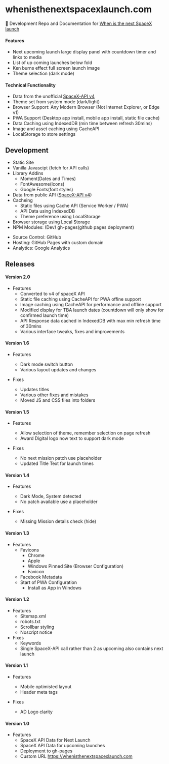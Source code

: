 # whenisthenextspacexlaunch.com

:rocket: Development Repo and Documentation for <a href="https://whenisthenextspacexlaunch.com" target="_blank" alt="spacex launch">When is the next SpaceX launch</a>

#### Features

- Next upcoming launch large display panel with countdown timer and links to media
- List of up coming launches below fold
- Ken burns effect full screen launch image
- Theme selection (dark mode)

#### Technical Functionality

- Data from the unofficial [SpaceX-API v4](https://github.com/r-spacex/SpaceX-API)
- Theme set from system mode (dark/light)
- Browser Support: Any Modern Browser (Not Internet Explorer, or Edge v1)
- PWA Support (Desktop app install, mobile app install, static file cache)
- Data Caching using IndexedDB (min time between refresh 30mins)
- Image and asset caching using CacheAPI
- LocalStorage to store settings

## Development

- Static Site
- Vanilla Javascipt (fetch for API calls)
- Library Addins
  - Moment(Dates and Times)
  - FontAwesome(Icons)
  - Google Fonts(font styles)
- Data from public API ([SpaceX-API v4](https://github.com/r-spacex/SpaceX-API))
- Cacheing
  - Static files using Cache API (Service Worker / PWA)
  - API Data using IndexedDB
  - Theme preference using LocalStorage
- Browser storage using Local Storage
- NPM Modules: (Dev) gh-pages(github pages deployment)

* Source Control: GitHub
* Hosting: GitHub Pages with custom domain
* Analytics: Google Analytics

## Releases

#### Version 2.0

- Features
  - Converted to v4 of spaceX API
  - Static file caching using CacheAPI for PWA offine support
  - Image caching using CacheAPI for performance and offline support
  - Modified display for TBA launch dates (countdown will only show for confirmed launch time)
  - API Response data cached in IndexedDB with max min refresh time of 30mins
  - Various interface tweaks, fixes and improvements

#### Version 1.6

- Features

  - Dark mode switch button
  - Various layout updates and changes

- Fixes
  - Updates titles
  - Various other fixes and mistakes
  - Moved JS and CSS files into folders

#### Version 1.5

- Features

  - Allow selection of theme, remember selection on page refresh
  - Award Digital logo now text to support dark mode

- Fixes
  - No next mission patch use placeholder
  - Updated Title Text for launch times

#### Version 1.4

- Features

  - Dark Mode, System detected
  - No patch available use a placeholder

- Fixes
  - Missing Mission details check (hide)

#### Version 1.3

- Features
  - Favicons
    - Chrome
    - Apple
    - Windows Pinned Site (Browser Configuration)
    - Favicon
  - Facebook Metadata
  - Start of PWA Configuration
    - Install as App in Windows

#### Version 1.2

- Features
  - Sitemap.xml
  - robots.txt
  - Scrollbar styling
  - Noscript notice
- Fixes
  - Keywords
  - Single SpaceX-API call rather than 2 as upcoming also contains next launch

#### Version 1.1

- Features

  - Mobile optimisted layout
  - Header meta tags

- Fixes
  - AD Logo clarity

#### Version 1.0

- Features
  - SpaceX API Data for Next Launch
  - SpaceX API Data for upcoming launches
  - Deployment to gh-pages
  - Custom URL https://whenisthenextspacexlaunch.com
